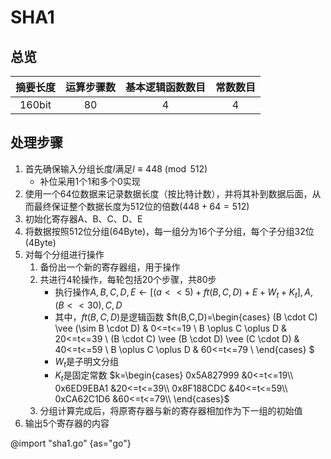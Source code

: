 # SHA1

## 总览

|摘要长度|运算步骤数|基本逻辑函数数目|常数数目|
|:-----:|:------:|:------------:|:-----:|
|160bit |80      |4             |4      |

## 处理步骤

1. 首先确保输入分组长度$l$满足$l \equiv 448 \pmod {512}$
    - 补位采用1个1和多个0实现
2. 使用一个64位数据来记录数据长度（按比特计数），并将其补到数据后面，从而最终保证整个数据长度为512位的倍数($448+64=512$)
3. 初始化寄存器A、B、C、D、E
4. 将数据按照512位分组(64Byte)，每一组分为16个子分组，每个子分组32位(4Byte)
5. 对每个分组进行操作
    1. 备份出一个新的寄存器组，用于操作
    2. 共进行4轮操作，每轮包括20个步骤，共80步
        - 执行操作$A,B,C,D,E \leftarrow [(a<<5)+ft(B,C,D)+E+W_t+K_t],A,(B<<30),C,D$
        - 其中，$ft(B,C,D)$是逻辑函数 
            $ft(B,C,D)=\begin{cases}
                (B \cdot C) \vee (\sim B \cdot D)               & 0<=t<=19 \\
                B \oplus C \oplus D                             & 20<=t<=39 \\
                (B \cdot C) \vee (B \cdot D) \vee (C \cdot D)   & 40<=t<=59 \\
                B \oplus C \oplus D                             & 60<=t<=79 \\
            \end{cases} $
        - $W_t$是子明文分组
        - $K_t$是固定常数
            $k=\begin{cases}
                0x5A827999  &0<=t<=19\\
                0x6ED9EBA1  &20<=t<=39\\
                0x8F188CDC  &40<=t<=59\\
                0xCA62C1D6  &60<=t<=79\\
            \end{cases}$
    3. 分组计算完成后，将原寄存器与新的寄存器相加作为下一组的初始值
6. 输出5个寄存器的内容

@import "sha1.go" {as="go"}